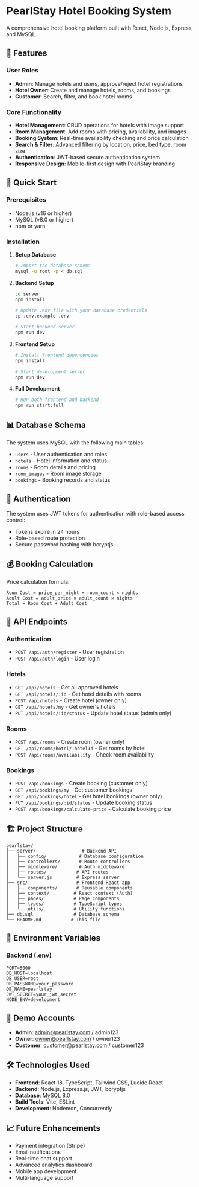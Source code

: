 # PearlStay Hotel Booking System

A comprehensive hotel booking platform built with React, Node.js, Express, and MySQL.

## 🌟 Features

### User Roles
- **Admin**: Manage hotels and users, approve/reject hotel registrations
- **Hotel Owner**: Create and manage hotels, rooms, and bookings
- **Customer**: Search, filter, and book hotel rooms

### Core Functionality
- **Hotel Management**: CRUD operations for hotels with image support
- **Room Management**: Add rooms with pricing, availability, and images
- **Booking System**: Real-time availability checking and price calculation
- **Search & Filter**: Advanced filtering by location, price, bed type, room size
- **Authentication**: JWT-based secure authentication system
- **Responsive Design**: Mobile-first design with PearlStay branding


## 🚀 Quick Start

### Prerequisites
- Node.js (v16 or higher)
- MySQL (v8.0 or higher)
- npm or yarn

### Installation

1. **Setup Database**
   ```bash
   # Import the database schema
   mysql -u root -p < db.sql
   ```

2. **Backend Setup**
   ```bash
   cd server
   npm install
   
   # Update .env file with your database credentials
   cp .env.example .env
   
   # Start backend server
   npm run dev
   ```

3. **Frontend Setup**
   ```bash
   # Install frontend dependencies
   npm install
   
   # Start development server
   npm run dev
   ```

4. **Full Development**
   ```bash
   # Run both frontend and backend
   npm run start:full
   ```

## 📊 Database Schema

The system uses MySQL with the following main tables:
- `users` - User authentication and roles
- `hotels` - Hotel information and status
- `rooms` - Room details and pricing
- `room_images` - Room image storage
- `bookings` - Booking records and status

## 🔐 Authentication

The system uses JWT tokens for authentication with role-based access control:
- Tokens expire in 24 hours
- Role-based route protection
- Secure password hashing with bcryptjs

## 💰 Booking Calculation

Price calculation formula:
```
Room Cost = price_per_night × room_count × nights
Adult Cost = adult_price × adult_count × nights
Total = Room Cost + Adult Cost
```

## 🎯 API Endpoints

### Authentication
- `POST /api/auth/register` - User registration
- `POST /api/auth/login` - User login

### Hotels
- `GET /api/hotels` - Get all approved hotels
- `GET /api/hotels/:id` - Get hotel details with rooms
- `POST /api/hotels` - Create hotel (owner only)
- `GET /api/hotels/my` - Get owner's hotels
- `PUT /api/hotels/:id/status` - Update hotel status (admin only)

### Rooms
- `POST /api/rooms` - Create room (owner only)
- `GET /api/rooms/hotel/:hotelId` - Get rooms by hotel
- `POST /api/rooms/availability` - Check room availability

### Bookings
- `POST /api/bookings` - Create booking (customer only)
- `GET /api/bookings/my` - Get customer bookings
- `GET /api/bookings/hotel` - Get hotel bookings (owner only)
- `PUT /api/bookings/:id/status` - Update booking status
- `POST /api/bookings/calculate-price` - Calculate booking price

## 🏗️ Project Structure

```
pearlstay/
├── server/                 # Backend API
│   ├── config/            # Database configuration
│   ├── controllers/       # Route controllers
│   ├── middleware/        # Auth middleware
│   ├── routes/           # API routes
│   └── server.js         # Express server
├── src/                  # Frontend React app
│   ├── components/       # Reusable components
│   ├── context/         # React context (Auth)
│   ├── pages/           # Page components
│   ├── types/           # TypeScript types
│   └── utils/           # Utility functions
├── db.sql               # Database schema
└── README.md           # This file
```

## 🔧 Environment Variables

### Backend (.env)
```
PORT=5000
DB_HOST=localhost
DB_USER=root
DB_PASSWORD=your_password
DB_NAME=pearlstay
JWT_SECRET=your_jwt_secret
NODE_ENV=development
```

## 📱 Demo Accounts

- **Admin**: admin@pearlstay.com / admin123
- **Owner**: owner@pearlstay.com / owner123  
- **Customer**: customer@pearlstay.com / customer123

## 🛠️ Technologies Used

- **Frontend**: React 18, TypeScript, Tailwind CSS, Lucide React
- **Backend**: Node.js, Express.js, JWT, bcryptjs
- **Database**: MySQL 8.0
- **Build Tools**: Vite, ESLint
- **Development**: Nodemon, Concurrently

## 📈 Future Enhancements

- Payment integration (Stripe)
- Email notifications
- Real-time chat support
- Advanced analytics dashboard
- Mobile app development
- Multi-language support
